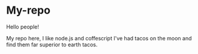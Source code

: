 # My-repo
Hello people!

My repo  here, I like node.js and coffescript
I've had tacos on the moon and find them far superior to earth tacos.
